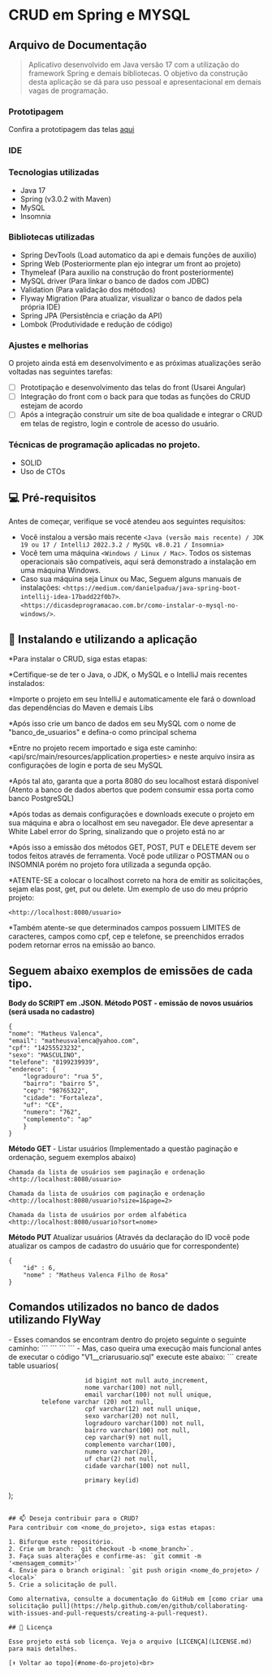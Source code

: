<h1>CRUD em Spring e MYSQL</h1>
<h2> Arquivo de Documentação </h2>

> Aplicativo desenvolvido em Java versão 17 com a utilização do framework Spring e demais bibliotecas. O objetivo da construção desta aplicação se dá para uso pessoal e apresentacional em demais vagas de programação. 

### Prototipagem
Confira a prototipagem das telas [aqui](https://www.figma.com/file/8NMdu9qtk0wcyIBy8mwCkk/CCO-VENDAS?node-id=0%3A1)

### IDE

### Tecnologias utilizadas
- Java 17
- Spring (v3.0.2 with Maven)
- MySQL
- Insomnia

### Bibliotecas utilizadas
- Spring DevTools (Load automatico da api e demais funções de auxilio)
- Spring Web (Posteriormente plan ejo integrar um front ao projeto)
- Thymeleaf (Para auxilio na construção do front posteriormente)
- MySQL driver (Para linkar o banco de dados com JDBC)
- Validation (Para validação dos métodos)
- Flyway Migration (Para atualizar, visualizar o banco de dados pela própria IDE)
- Spring JPA (Persistência e criação da API)
- Lombok (Produtividade e redução de código)

### Ajustes e melhorias

O projeto ainda está em desenvolvimento e as próximas atualizações serão voltadas nas seguintes tarefas:

- [ ] Prototipação e desenvolvimento das telas do front (Usarei Angular)
- [ ] Integração do front com o back para que todas as funções do CRUD estejam de acordo
- [ ] Após a integração construir um site de boa qualidade e integrar o CRUD em telas de registro, login e controle de acesso do usuário.

### Técnicas de programação aplicadas no projeto.
- SOLID
- Uso de CTOs

## 💻 Pré-requisitos

Antes de começar, verifique se você atendeu aos seguintes requisitos:
<!---Estes são apenas requisitos de exemplo. Adicionar, duplicar ou remover conforme necessário--->
* Você instalou a versão mais recente `<Java (versão mais recente) / JDK 19 ou 17 / IntelliJ 2022.3.2 / MySQL v8.0.21 / Insomnia>`
* Você tem uma máquina `<Windows / Linux / Mac>`. Todos os sistemas operacionais são compatíveis, aqui será demonstrado a instalação em uma máquina Windows.
* Caso sua máquina seja Linux ou Mac, Seguem alguns manuais de instalações: 
`<https://medium.com/danielpadua/java-spring-boot-intellij-idea-17badd22f0b7>`.
`<https://dicasdeprogramacao.com.br/como-instalar-o-mysql-no-windows/>`.

## 🚀 Instalando e utilizando a aplicação

*Para instalar o CRUD, siga estas etapas:

*Certifique-se de ter o Java, o JDK, o MySQL e o IntelliJ mais recentes instalados:

*Importe o projeto em seu IntelliJ e automaticamente ele fará o download das dependências do Maven e demais Libs

*Após isso crie um banco de dados em seu MySQL com o nome de "banco_de_usuarios" e defina-o como principal schema

*Entre no projeto recem importado e siga este caminho: <api/src/main/resources/application.properties> e neste arquivo insira as configurações de login e porta de seu MySQL

*Após tal ato, garanta que a porta 8080 do seu localhost estará disponível (Atento a banco de dados abertos que podem consumir essa porta como banco PostgreSQL)

*Após todas as demais configurações e downloads execute o projeto em sua máquina e abra o localhost em seu navegador. Ele deve apresentar a White Label error do Spring, sinalizando que o projeto está no ar

*Após isso a emissão dos métodos GET, POST, PUT e DELETE devem ser todos feitos através de ferramenta. Você pode utilizar o POSTMAN ou o INSOMNIA porém no projeto fora utilizada a segunda opção.

*ATENTE-SE a colocar o localhost correto na hora de emitir as solicitações, sejam elas post, get, put ou delete. Um exemplo de uso do meu próprio projeto: 
```
<http://localhost:8080/usuario>
```

*Também atente-se que determinados campos possuem LIMITES de caracteres, campos como cpf, cep e telefone, se preenchidos errados podem retornar erros na emissão ao banco.

<h2> <b>Seguem abaixo exemplos de emissões de cada tipo.</b> </h2>

<b> Body do SCRIPT em .JSON. Método POST - emissão de novos usuários (será usada no cadastro) </b>
```
{
"nome": "Matheus Valenca",
"email": "matheusvalenca@yahoo.com",
"cpf": "14255523232",
"sexo": "MASCULINO",
"telefone": "8199239939",
"endereco": {
    "logradouro": "rua 5",
    "bairro": "bairro 5",
    "cep": "98765322",
    "cidade": "Fortaleza",
    "uf": "CE",
    "numero": "762",
    "complemento": "ap"
    }
}
```
<b> Método GET </b> - Listar usuários (Implementado a questão paginação e ordenação, seguem exemplos abaixo)
```
Chamada da lista de usuários sem paginação e ordenação 
<http://localhost:8080/usuario> 

Chamada da lista de usuários com paginação e ordenação 
<http://localhost:8080/usuario?size=1&page=2> 

Chamada da lista de usuários por ordem alfabética
<http://localhost:8080/usuario?sort=nome> 
```
<b> Método PUT </b> Atualizar usuários (Através da declaração do ID você pode atualizar os campos de cadastro do usuário que for correspondente)
```
{
	"id" : 6,
	"nome" : "Matheus Valenca Filho de Rosa"
} 
```

<h2> Comandos utilizados no banco de dados utilizando FlyWay </h2>
- Esses comandos se encontram dentro do projeto seguinte o seguinte caminho:
```
<api/src/main/resources/db.migrations/V1__criarusuario.sql>
```
```
<api/src/main/resources/db.migrations/V2__adicionartelefone.sql>
```
- Mas, caso queira uma execução mais funcional antes de executar o código "V1__criarusuario.sql" execute este abaixo:
```
create table usuarios(

                         id bigint not null auto_increment,
                         nome varchar(100) not null,
                         email varchar(100) not null unique,
			 telefone varchar (20) not null,
                         cpf varchar(12) not null unique,
                         sexo varchar(20) not null,
                         logradouro varchar(100) not null,
                         bairro varchar(100) not null,
                         cep varchar(9) not null,
                         complemento varchar(100),
                         numero varchar(20),
                         uf char(2) not null,
                         cidade varchar(100) not null,

                         primary key(id)

);
```

## 📫 Deseja contribuir para o CRUD?
Para contribuir com <nome_do_projeto>, siga estas etapas:

1. Bifurque este repositório.
2. Crie um branch: `git checkout -b <nome_branch>`.
3. Faça suas alterações e confirme-as: `git commit -m '<mensagem_commit>'`
4. Envie para o branch original: `git push origin <nome_do_projeto> / <local>`
5. Crie a solicitação de pull.

Como alternativa, consulte a documentação do GitHub em [como criar uma solicitação pull](https://help.github.com/en/github/collaborating-with-issues-and-pull-requests/creating-a-pull-request).

## 📝 Licença

Esse projeto está sob licença. Veja o arquivo [LICENÇA](LICENSE.md) para mais detalhes.

[⬆ Voltar ao topo](#nome-do-projeto)<br>
